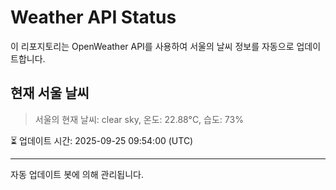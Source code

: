 
# Weather API Status

이 리포지토리는 OpenWeather API를 사용하여 서울의 날씨 정보를 자동으로 업데이트합니다.

## 현재 서울 날씨
> 서울의 현재 날씨: clear sky, 온도: 22.88°C, 습도: 73%

⏳ 업데이트 시간: 2025-09-25 09:54:00 (UTC)

---
자동 업데이트 봇에 의해 관리됩니다.
